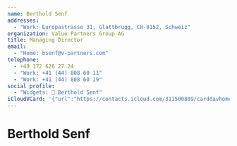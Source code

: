 ```yaml
---
name: Berthold Senf
addresses:
  - "Work: Europastrasse 31, Glattbrugg, CH-8152, Schweiz"
organization: Value Partners Group AG
title: Managing Director
email:
  - "Home: bsenf@v-partners.com"
telephone:
  - +49 172 626 27 24
  - "Work: +41 (44) 808 60 11"
  - "Work: +41 (44) 808 60 19"
social profile:
  - "Widgets: 🔄 Berthold Senf"
iCloudVCard: '{"url":"https://contacts.icloud.com/311500889/carddavhome/card/NzY5YzNkNjMtNzJlOC00MTAzLTlkMWItNTQ5NjcwM2UxNmU3.vcf","etag":"\"kmfhdfem\"","data":"BEGIN:VCARD\r\nVERSION:3.0\r\nFN:\r\nN:Senf;Berthold;;;\r\nUID:769c3d63-72e8-4103-9d1b-5496703e16e7\r\nADR;TYPE=WORK:;;Europastrasse 31;Glattbrugg;;CH-8152;Schweiz;\r\nPRODID:ez-vcard 0.9.13-fc\r\nREV:2025-04-03T22:12:11Z\r\nORG:Value Partners Group AG;\r\nTITLE:Managing Director\r\nEMAIL;TYPE=HOME:bsenf@v-partners.com\r\nTEL;TYPE=CELL:+49 172 626 27 24\r\nTEL;TYPE=WORK:+41 (44) 808 60 11\r\nTEL;TYPE=WORK:+41 (44) 808 60 19\r\nX-SOCIALPROFILE;CHARSET=UTF-8;TYPE=widgets:🔄 Berthold Senf\r\nEND:VCARD"}'
---
```

# Berthold Senf